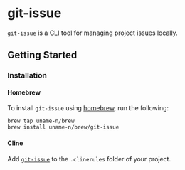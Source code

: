 # git-issue

`git-issue` is a CLI tool for managing project issues locally.

## Getting Started

### Installation

#### Homebrew
To install `git-issue` using [homebrew](https://brew.sh), run the following:
```
brew tap uname-n/brew
brew install uname-n/brew/git-issue
```

#### Cline
Add [`git-issue`](/.clinerules/git-issue) to the `.clinerules` folder of your project.